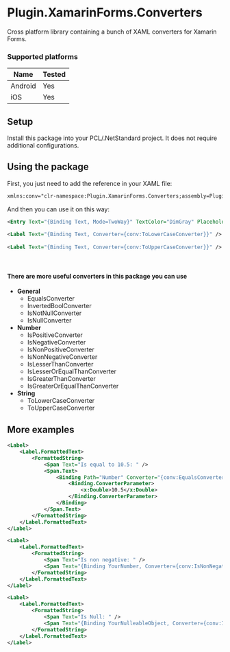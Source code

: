 # Plugin.XamarinForms.Converters

Cross platform library containing a bunch of XAML converters for Xamarin Forms.

### Supported platforms

| Name | Tested |
| - | - |
| Android | Yes |
| iOS | Yes |

## Setup

Install this package into your PCL/.NetStandard project. It does not require additional configurations.

## Using the package

First, you just need to add the reference in your XAML file:

```XML
xmlns:conv="clr-namespace:Plugin.XamarinForms.Converters;assembly=Plugin.XamarinForms.Converters"
```

And then you can use it on this way:

```XML
<Entry Text="{Binding Text, Mode=TwoWay}" TextColor="DimGray" Placeholder="Enter a text" Keyboard="Text" />
            
<Label Text="{Binding Text, Converter={conv:ToLowerCaseConverter}}" />
            
<Label Text="{Binding Text, Converter={conv:ToUpperCaseConverter}}" />
```

&nbsp;

#### There are more useful converters in this package you can use

* __General__
  * EqualsConverter
  * InvertedBoolConverter
  * IsNotNullConverter
  * IsNullConverter
* __Number__
  * IsPositiveConverter
  * IsNegativeConverter
  * IsNonPositiveConverter
  * IsNonNegativeConverter
  * IsLesserThanConverter
  * IsLesserOrEqualThanConverter
  * IsGreaterThanConverter
  * IsGreaterOrEqualThanConverter
* __String__
  * ToLowerCaseConverter
  * ToUpperCaseConverter

## More examples

```XML
<Label>
    <Label.FormattedText>
        <FormattedString>
            <Span Text="Is equal to 10.5: " />
            <Span.Text>
                <Binding Path="Number" Converter="{conv:EqualsConverter}"> 
                    <Binding.ConverterParameter>
                        <x:Double>10.5</x:Double>
                    </Binding.ConverterParameter>
                </Binding>
            </Span.Text>
        </FormattedString>
    </Label.FormattedText>
</Label>

<Label>
    <Label.FormattedText>
        <FormattedString>
            <Span Text="Is non negative: " />
            <Span Text="{Binding YourNumber, Converter={conv:IsNonNegativeConverter}}" />
        </FormattedString>
    </Label.FormattedText>
</Label>

<Label>
    <Label.FormattedText>
        <FormattedString>
            <Span Text="Is Null: " />
            <Span Text="{Binding YourNulleableObject, Converter={conv:IsNullConverter}}" />
        </FormattedString>
    </Label.FormattedText>
</Label>
```